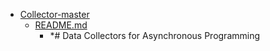 - <a href = "E:\Node_projects\Node_Way\ArchivTSH_2\ArhivTimur_2\Collector-master\cat.Collector-master\dir.Collector-master.md">Collector-master</a>
    - <a href = "E:\Node_projects\Node_Way\ArchivTSH_2\ArhivTimur_2\Collector-master\README.md">README.md</a>
        - *# Data Collectors for Asynchronous Programming
